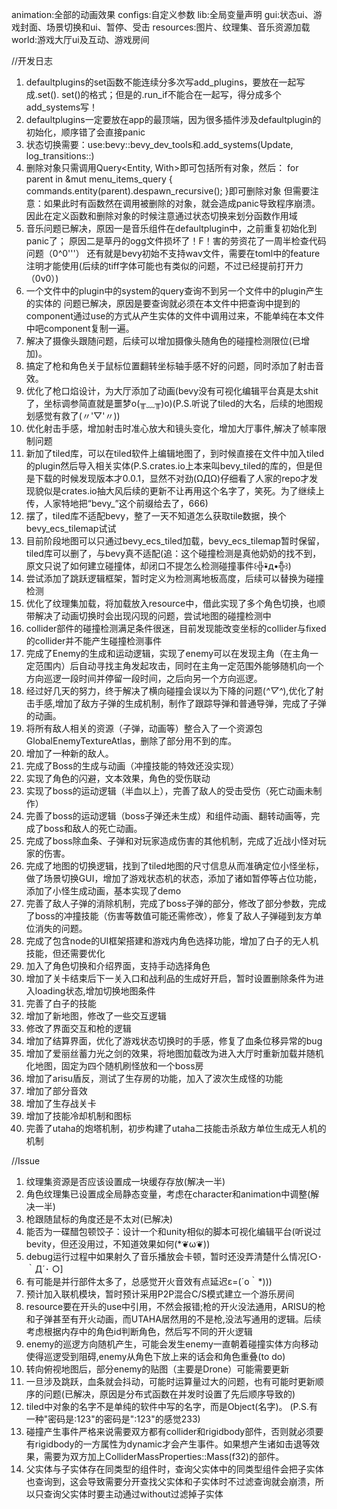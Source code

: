 animation:全部的动画效果
configs:自定义参数
lib:全局变量声明
gui:状态ui、游戏封面、场景切换和ui、暂停、受击
resources:图片、纹理集、音乐资源加载
world:游戏大厅ui及互动、游戏房间

//开发日志
1.  defaultplugins的set函数不能连续分多次写add_plugins，要放在一起写成.set(). set()的格式；但是的.run_if不能合在一起写，得分成多个add_systems写！
2.  defaultplugins一定要放在app的最顶端，因为很多插件涉及defaultplugin的初始化，顺序错了会直接panic
3.  状态切换需要：use:bevy::bevy_dev_tools和.add_systems(Update, log_transitions::<GameState>)
4.  删除对象只需调用Query<Entity, With<Sprite>>即可包括所有对象，然后：
    for parent in &mut menu_items_query {
        commands.entity(parent).despawn_recursive();
    }即可删除对象
    但需要注意：如果此时有函数然在调用被删除的对象，就会造成panic导致程序崩溃。
    因此在定义函数和删除对象的时候注意通过状态切换来划分函数作用域
5. 音乐问题已解决，原因一是音乐组件在defaultplugin中，之前重复初始化到panic了；
    原因二是草丹的ogg文件损坏了！F！害的劳资花了一周半检查代码问题（0^0'''）
    还有就是bevy初始不支持wav文件，需要在toml中的feature注明才能使用(后续的tiff字体可能也有类似的问题，不过已经提前打开力（0v0）)
6. 一个文件中的plugin中的system的query查询不到另一个文件中的plugin产生的实体的 问题已解决，原因是要查询就必须在本文件中把查询中提到的component通过use的方式从产生实体的文件中调用过来，不能单纯在本文件中吧component复制一遍。
7. 解决了摄像头跟随问题，后续可以增加摄像头随角色的碰撞检测限位(已增加)。
8. 搞定了枪和角色关于鼠标位置翻转坐标轴手感不好的问题，同时添加了射击音效。
9. 优化了枪口焰设计，为大厅添加了动画(bevy没有可视化编辑平台真是太shit了，坐标调参简直就是噩梦o(╥﹏╥)o)(P.S.听说了tiled的大名，后续的地图规划感觉有救了(〃'▽'〃))
10. 优化射击手感，增加射击时准心放大和镜头变化，增加大厅事件,解决了帧率限制问题
11. 新加了tiled库，可以在tiled软件上编辑地图了，到时候直接在文件中加入tiled的plugin然后导入相关实体(P.S.crates.io上本来叫bevy_tiled的库的，但是但是下载的时候发现版本才0.0.1，显然不对劲(ΩДΩ)仔细看了人家的repo才发现貌似是crates.io抽大风后续的更新不让再用这个名字了，笑死。为了继续上传，人家特地把“bevy_”这个前缀给去了，666)
12. 摆了，tiled库不适配bevy，整了一天不知道怎么获取tile数据，换个bevy_ecs_tilemap试试
13. 目前阶段地图可以只通过bevy_ecs_tiled加载，bevy_ecs_tilemap暂时保留，tiled库可以删了，与bevy真不适配(追：这个碰撞检测是真他奶奶的找不到，原文只说了如何建立碰撞体，却闭口不提怎么检测碰撞事件꒰╬•᷅д•᷄╬꒱)
14. 尝试添加了跳跃逻辑框架，暂时定义为检测离地板高度，后续可以替换为碰撞检测
15. 优化了纹理集加载，将加载放入resource中，借此实现了多个角色切换，也顺带解决了动画切换时会出现闪现的问题，尝试地图的碰撞检测中
16. collider部件的碰撞检测满足条件很迷，目前发现能改变坐标的collider与fixed的collider并不能产生碰撞检测事件
17. 完成了Enemy的生成和运动逻辑，实现了enemy可以在发现主角（在主角一定范围内）后自动寻找主角发起攻击，同时在主角一定范围外能够随机向一个方向巡逻一段时间并停留一段时间，之后向另一个方向巡逻。
18. 经过好几天的努力，终于解决了横向碰撞会误以为下降的问题(*^▽^*),优化了射击手感,增加了敌方子弹的生成机制，制作了跟踪导弹和普通导弹，完成了子弹的动画。
19. 将所有敌人相关的资源（子弹，动画等）整合入了一个资源包GlobalEnemyTextureAtlas，删除了部分用不到的库。
20. 增加了一种新的敌人。
21. 完成了Boss的生成与动画（冲撞技能的特效还没实现）
22. 实现了角色的闪避，文本效果，角色的受伤联动
23. 实现了boss的运动逻辑（半血以上），完善了敌人的受击受伤（死亡动画未制作）
24. 完善了boss的运动逻辑（boss子弹还未生成）和组件动画、翻转动画等，完成了boss和敌人的死亡动画。
25. 完成了boss除血条、子弹和对玩家造成伤害的其他机制，完成了近战小怪对玩家的伤害。
26. 完成了地图的切换逻辑，找到了tiled地图的尺寸信息从而准确定位小怪坐标，做了场景切换GUI，增加了游戏状态机的状态，添加了诸如暂停等占位功能， 添加了小怪生成动画，基本实现了demo
27. 完善了敌人子弹的消除机制，完成了boss子弹的部分，修改了部分参数，完成了boss的冲撞技能（伤害等数值可能还需修改），修复了敌人子弹碰到友方单位消失的问题。
28. 完成了包含node的UI框架搭建和游戏内角色选择功能，增加了白子的无人机技能，但还需要优化
29. 加入了角色切换和介绍界面，支持手动选择角色
30. 增加了关卡结束后下一关入口和战利品的生成好开启，暂时设置删除条件为进入loading状态,增加切换地图条件
31. 完善了白子的技能
32. 增加了新地图，修改了一些交互逻辑
33. 修改了界面交互和枪的逻辑
34. 增加了结算界面，优化了游戏状态切换时的手感，修复了血条位移异常的bug
35. 增加了爱丽丝蓄力光之剑的效果，将地图加载改为进入大厅时重新加载并随机化地图，固定为四个随机刷怪放和一个boss房
36. 增加了arisu盾反，测试了生存房的功能，加入了波次生成怪的功能
37. 增加了部分音效
38. 增加了生存战关卡
39. 增加了技能冷却机制和图标
40. 完善了utaha的炮塔机制，初步构建了utaha二技能击杀敌方单位生成无人机的机制

//Issue
1. 纹理集资源是否应该设置成一块缓存存放(解决一半)
2. 角色纹理集已设置成全局静态变量，考虑在character和animation中调整(解决一半)
3. 枪跟随鼠标的角度还是不太对(已解决)
4. 能否为一碟醋包顿饺子：设计一个和unity相似的脚本可视化编辑平台(听说过bevity，但还没用过，不知道效果如何(*❦ω❦))
5. debug运行过程中如果射久了音乐播放会卡顿，暂时还没弄清楚什么情况[○･｀Д´･ ○]
6. 有可能是并行部件太多了，总感觉开火音效有点延迟ε=(´ο｀*)))
7. 预计加入联机模块，暂时预计采用P2P混合C/S模式建立一个游乐房间
8. resource要在开头的use中引用，不然会报错;枪的开火没法通用，ARISU的枪和子弹甚至有开火动画，而UTAHA居然用的不是枪,没法写通用的逻辑。后续考虑根据内存中的角色id判断角色，然后写不同的开火逻辑
9. enemy的巡逻方向随机产生，可能会发生enemy一直朝着碰撞实体方向移动使得巡逻受到阻碍,enemy从角色下放上来的话会和角色重叠(to do)
10. 转向俯视地图后，部分enemy的贴图（主要是Drone）可能需要更新
11. 一旦涉及跳跃，血条就会抖动，可能时运算量过大的问题，也有可能时更新顺序的问题(已解决，原因是分布式函数在并发时设置了先后顺序导致的)
12. tiled中对象的名字不是单纯的软件中写的名字，而是Object(名字)。
    (P.S.有一种"密码是:123"的密码是":123"的感觉233)
13. 碰撞产生事件严格来说需要双方都有collider和rigidbody部件，否则就必须要有rigidbody的一方属性为dynamic才会产生事件。如果想产生诸如击退等效果，需要为双方加上ColliderMassProperties::Mass(f32)的部件。
14. 父实体与子实体存在同类型的组件时，查询父实体中的同类型组件会把子实体也查询到，这会导致需要分开查找父实体和子实体时不过滤查询就会崩溃，所以只查询父实体时要主动通过without过滤掉子实体